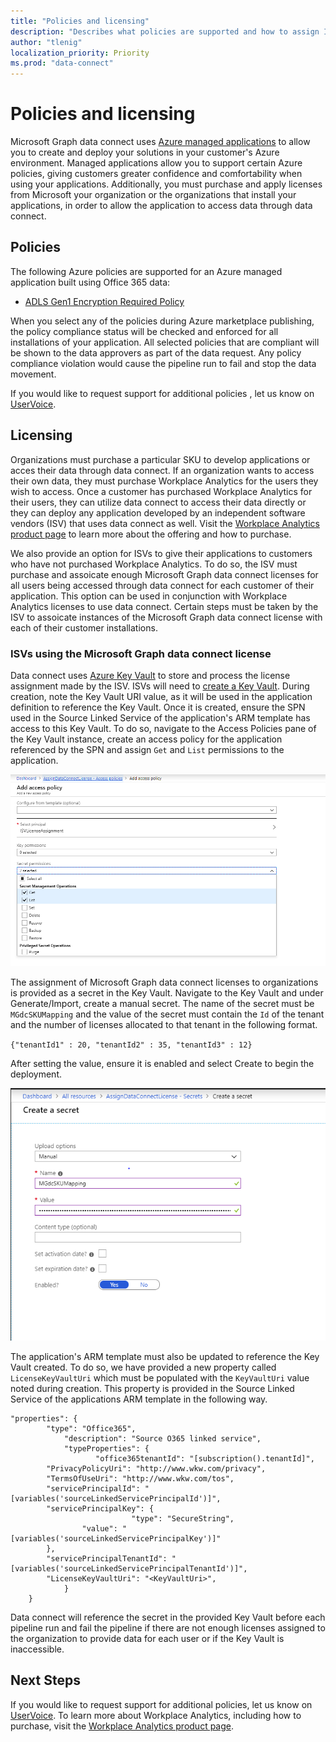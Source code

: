 ```yaml
---
title: "Policies and licensing"
description: "Describes what policies are supported and how to assign ISV access SKUs to organizations."
author: "tlenig"
localization_priority: Priority
ms.prod: "data-connect"
---
```


# Policies and licensing

Microsoft Graph data connect uses [Azure managed applications](https://docs.microsoft.com/en-us/azure/managed-applications/overview) to allow you to create and deploy your solutions in your customer's Azure environment. Managed applications allow you to support certain Azure policies, giving customers greater confidence and comfortability when using your applications. Additionally, you must purchase and apply licenses from Microsoft your organization or the organizations that install your applications, in order to allow the application to access data through data connect.

## Policies

The following Azure policies are supported for an Azure managed application built using Office 365 data:

- [ADLS Gen1 Encryption Required Policy](https://docs.microsoft.com/en-us/azure/azure-policy/scripts/enforce-datalakestore-encryption)

When you select any of the policies during Azure marketplace publishing, the policy compliance status will be checked and enforced for all installations of your application. All selected policies that are compliant will be shown to the data approvers as part of the data request. Any policy compliance violation would cause the pipeline run to fail and stop the data movement.

If you would like to request support for additional policies , let us know on [UserVoice](https://microsoftgraph.uservoice.com/forums/920506-microsoft-graph-feature-requests?category_id=359581).

## Licensing

Organizations must purchase a particular SKU to develop applications or acces their data through data connect. If an organization wants to access their own data, they must purchase Workplace Analytics for the users they wish to access. Once a customer has purchased Workplace Analytics for their users, they can utilize data connect to access their data directly or they can deploy any application developed by an independent software vendors (ISV) that uses data connect as well. Visit the [Workplace Analytics product page](https://products.office.com/en-us/business/workplace-analytics) to learn more about the offering and how to purchase. 

We also provide an option for ISVs to give their applications to customers who have not purchased Workplace Analytics. To do so, the ISV must purchase and assoicate enough Microsoft Graph data connect licenses for all users being accessed through data connect for each customer of their application. This option can be used in conjunction with Workplace Analytics licenses to use data connect. Certain steps must be taken by the ISV to assoicate instances of the Microsoft Graph data connect license with each of their customer installations. 

### ISVs using the Microsoft Graph data connect license
Data connect uses [Azure Key Vault](https://azure.microsoft.com/en-us/services/key-vault/) to store and process the license assignment made by the ISV. ISVs will need to [create a Key Vault](https://docs.microsoft.com/en-us/azure/key-vault/quick-create-portal). During creation, note the Key Vault URI value, as it will be used in the application definition to reference the Key Vault. Once it is created, ensure the SPN used in the Source Linked Service of the application's ARM template has access to this Key Vault. To do so, navigate to the Access Policies pane of the Key Vault instance, create an access policy for the application referenced by the SPN and assign `Get` and `List` permissions to the application. 

![Creating access policy to Key Vault](/concepts/images/data-connect-keyvault-access.png)

The assignment of Microsoft Graph data connect licenses to organizations is provided as a secret in the Key Vault. Navigate to the Key Vault and under Generate/Import, create a manual secret. The name of the secret must be `MGdcSKUMapping` and the value of the secret must contain the `Id` of the tenant and the number of licenses allocated to that tenant in the following format.

`{"tenantId1" : 20, "tenantId2" : 35, "tenantId3" : 12}`

After setting the value, ensure it is enabled and select Create to begin the deployment. 

![Creating the secret in Key Vault](/concepts/images/data-connect-keyvault-create.png)

The application's ARM template must also be updated to reference the Key Vault created. To do so, we have provided a new property called `LicenseKeyVaultUri` which must be populated with the `KeyVaultUri` value noted during creation. This property is provided in the Source Linked Service of the applications ARM template in the following way. 

```
"properties": {
        "type": "Office365",
	        "description": "Source O365 linked service",
	        "typeProperties": {
	               "office365tenantId": "[subscription().tenantId]",
		"PrivacyPolicyUri": "http://www.wkw.com/privacy",
		"TermsOfUseUri": "http://www.wkw.com/tos",
		"servicePrincipalId": "[variables('sourceLinkedServicePrincipalId')]",
		"servicePrincipalKey": {
	                       "type": "SecureString",
		        "value": "[variables('sourceLinkedServicePrincipalKey')]"
		},
		"servicePrincipalTenantId": "[variables('sourceLinkedServicePrincipalTenantId')]",
	    "LicenseKeyVaultUri": "<KeyVaultUri>",
	        }
	}
```

Data connect will reference the secret in the provided Key Vault before each pipeline run and fail the pipeline if there are not enough licenses assigned to the organization to provide data for each user or if the Key Vault is inaccessible. 

## Next Steps
If you would like to request support for additional policies, let us know on [UserVoice](https://microsoftgraph.uservoice.com/forums/920506-microsoft-graph-feature-requests?category_id=359581). To learn more about Workplace Analytics, including how to purchase, visit the [Workplace Analytics product page](https://products.office.com/en-us/business/workplace-analytics).
